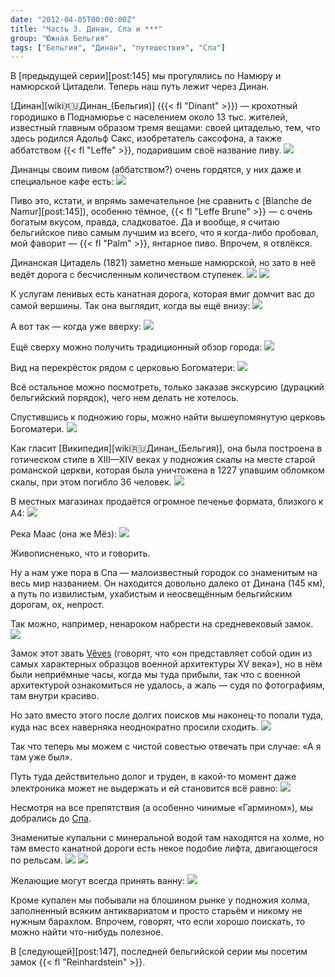 ```yaml
---
date: "2012-04-05T00:00:00Z"
title: "Часть 3. Динан, Спа и ***"
group: "Южная Бельгия"
tags: ["Бельгия", "Динан", "путешествия", "Спа"]
---
```


В [предыдущей серии][post:145] мы прогулялись по Намюру и намюрской Цитадели. Теперь наш путь лежит через Динан.

[Динан][wiki:ru:Динан_(Бельгия)] ({{< fl "Dinant" >}}) — крохотный городишко в Поднамюрье с населением около 13 тыс. жителей, известный главным образом тремя вещами: своей цитаделью, тем, что здесь родился Адольф Сакс, изобретатель саксофона, а также аббатством {{< fl "Leffe" >}}, подарившим своё название пиву.
![](img:3.bp.blogspot.com/-JA8DSmxAVZ0/T34KAPfoqqI/AAAAAAAAOUg/GHEyGIupO-4/s1600/20120309_201541.picasaweb.jpg:a)

<!--more-->

Динанцы своим пивом (аббатством?) очень гордятся, у них даже и специальное кафе есть:
![](img:1.bp.blogspot.com/-VAGbtEpoL7w/T2pcq4MpbUI/AAAAAAAAMvM/khYlWkJx9Vk/s1600/dsc09410.picasaweb.jpg:a)

Пиво это, кстати, и впрямь замечательное (не сравнить с [Blanche de Namur][post:145]), особенно тёмное, {{< fl "Leffe Brune" >}} — с очень богатым вкусом, правда, сладковатое. Да и вообще, я считаю бельгийское пиво самым лучшим из всего, что я когда-либо пробовал, мой фаворит — {{< fl "Palm" >}}, янтарное пиво. Впрочем, я отвлёкся.

Динанская Цитадель (1821) заметно меньше намюрской, но зато в неё ведёт дорога с бесчисленным количеством ступенек.
![](img:1.bp.blogspot.com/-2ySgH1XbWx4/T2pfYPco4dI/AAAAAAAANrU/YRPAvG5HUWI/s1600/dsc09447.picasaweb.jpg:a)
![](img:3.bp.blogspot.com/-gLWSFRnlbjo/T2pfchjk63I/AAAAAAAANAk/C5Xtqe_StlU/s1600/dsc09472.picasaweb.jpg:a)

К услугам ленивых есть канатная дорога, которая вмиг домчит вас до самой вершины. Так она выглядит, когда вы ещё внизу:
![](img:2.bp.blogspot.com/-WSpZadjOTEI/T2pYUsTWOvI/AAAAAAAAMUA/jckqsD-a8FI/s1600/dsc09461.picasaweb.jpg:a)

А вот так — когда уже вверху:
![](img:4.bp.blogspot.com/-4Q0xUYmuY7A/T2pa9SP7ZJI/AAAAAAAAMkQ/tlV-p_OlVh8/s1600/dsc09471.picasaweb.jpg:a)

Ещё сверху можно получить традиционный обзор города:
![](img:3.bp.blogspot.com/-ms-QpDDwXwI/T2pdXy8Y2jI/AAAAAAAAMzg/VfBu78mSzUc/s1600/dsc09487.picasaweb.jpg:a)

Вид на перекрёсток рядом с церковью Богоматери:
![](img:4.bp.blogspot.com/-PHXj1lG7TUc/T2pes5kE-nI/AAAAAAAAM70/ikv1Yljk0RE/s1600/dsc09488.picasaweb.jpg:a)

Всё остальное можно посмотреть, только заказав экскурсию (дурацкий бельгийский порядок), чего нем делать не хотелось.

Спустившись к подножию горы, можно найти вышеупомянутую церковь Богоматери.
![](img:2.bp.blogspot.com/-JTEtjGG4GOk/T2pcJj3Qc2I/AAAAAAAAMr0/IKmAfrrX_Ps/s1600/dsc09409.picasaweb.jpg:a)

Как гласит [Википедия][wiki:ru:Динан_(Бельгия)], она была построена в готическом стиле в XIII—XIV веках у подножия скалы на месте старой романской церкви, которая была уничтожена в 1227 упавшим обломком скалы, при этом погибло 36 человек.
![](img:2.bp.blogspot.com/-UuPcz2PFNCo/T2pXwStm3AI/AAAAAAAAMQw/9mZgrrNnUh4/s1600/dsc09419.picasaweb.jpg:a)

В местных магазинах продаётся огромное печенье формата, близкого к А4:
![](img:3.bp.blogspot.com/-V49FhSxaq7c/T2pXgUWMeRI/AAAAAAAAMPQ/FoMW28l5MJM/s1600/dsc09407.picasaweb.jpg:a)

Река Маас (она же Мёз):
![](img:2.bp.blogspot.com/-ISzvFRqYuPs/T2pXxS7hR1I/AAAAAAAAMQ4/hYbnoheOR1w/s1600/dsc09421.picasaweb.jpg:a)

Живописненько, что и говорить.

Ну а нам уже пора в Спа — малоизвестный городок со знаменитым на весь мир названием. Он находится довольно далеко от Динана (145 км), а путь по извилистым, ухабистым и неосвещённым бельгийским дорогам, ох, непрост.

Так можно, например, ненароком набрести на средневековый замок.
![](img:1.bp.blogspot.com/-i2RiCcVIKz8/T2pcHHdKWmI/AAAAAAAAMrk/k4EgzBs5lqk/s1600/dsc09521.picasaweb.jpg:a)

Замок этот звать [Vêves](http://www.chateau-de-veves.be/) (говорят, что «он представляет собой один из самых характерных образцов военной архитектуры XV века»), но в нём были неприёмные часы, когда мы туда прибыли, так что с военной архитектурой ознакомиться не удалось, а жаль — судя по фотографиям, там внутри красиво.

Но зато вместо этого после долгих поисков мы наконец-то попали туда, куда нас всех наверняка неоднократно просили сходить.
![](img:4.bp.blogspot.com/-3Dwj_vnfUFU/T2pcPaz9uCI/AAAAAAAANHw/l8ICCmUVhrY/s1600/dsc09566.picasaweb.jpg:a)

Так что теперь мы можем с чистой совестью отвечать при случае: «А я там уже был».

Путь туда действительно долог и труден, в какой-то момент даже электроника может не выдержать и ей становится всё равно:
![](img:1.bp.blogspot.com/-74kKY5kNJrE/T34T0-WwvlI/AAAAAAAAOUw/3UJo_D_QLxc/s1600/huy.picasaweb.jpg:a)

Несмотря на все препятствия (а особенно чинимые «Гармином»), мы добрались до [Спа](http://www.spa-info.be/).

Знаменитые купальни с минеральной водой там находятся на холме, но там вместо канатной дороги есть некое подобие лифта, двигающегося по рельсам.
![](img:2.bp.blogspot.com/-GcfoVltBgRo/T2pZrwRfCMI/AAAAAAAANOY/h81cQ-iUD00/s1600/p1050382.picasaweb.jpg:a)
![](img:3.bp.blogspot.com/-FfOBFlFqrLw/T2pfBR6wK0I/AAAAAAAAM9k/M8_RV2wkcbs/s1600/dsc09606.picasaweb.jpg:a)

Желающие могут всегда принять ванну:
![](img:4.bp.blogspot.com/-TXGcfys5WvY/T2pXHvt0oYI/AAAAAAAANOU/bHhQ9fbAEH8/s1600/dsc09607.picasaweb.jpg:a)

Кроме купален мы побывали на блошином рынке у подножия холма, заполненный всяким антиквариатом и просто старьём и никому не нужным барахлом. Впрочем, говорят, что если хорошо поискать, то можно найти что-нибудь полезное.

В [следующей][post:147], последней бельгийской серии мы посетим замок {{< fl "Reinhardstein" >}}.
